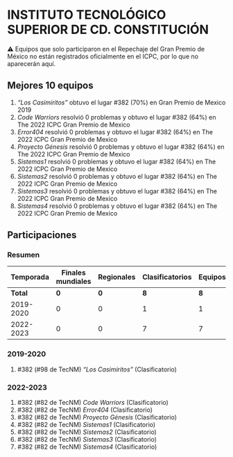 # INSTITUTO TECNOLÓGICO SUPERIOR DE CD. CONSTITUCIÓN

:warning: Equipos que solo participaron en el Repechaje del Gran Premio de México no están registrados oficialmente en el ICPC, por lo que no aparecerán aquí.

## Mejores 10 equipos

1. _“Los Casimiritos”_ obtuvo el lugar #382 (70%) en Gran Premio de Mexico 2019
1. _Code Warriors_ resolvió 0 problemas y obtuvo el lugar #382 (64%) en The 2022 ICPC Gran Premio de Mexico
1. _Error404_ resolvió 0 problemas y obtuvo el lugar #382 (64%) en The 2022 ICPC Gran Premio de Mexico
1. _Proyecto Génesis_ resolvió 0 problemas y obtuvo el lugar #382 (64%) en The 2022 ICPC Gran Premio de Mexico
1. _Sistemas1_ resolvió 0 problemas y obtuvo el lugar #382 (64%) en The 2022 ICPC Gran Premio de Mexico
1. _Sistemas2_ resolvió 0 problemas y obtuvo el lugar #382 (64%) en The 2022 ICPC Gran Premio de Mexico
1. _Sistemas3_ resolvió 0 problemas y obtuvo el lugar #382 (64%) en The 2022 ICPC Gran Premio de Mexico
1. _Sistemas4_ resolvió 0 problemas y obtuvo el lugar #382 (64%) en The 2022 ICPC Gran Premio de Mexico

## Participaciones

### Resumen

| Temporada | Finales mundiales | Regionales | Clasificatorios | Equipos |
| --- | --- | --- | --- | --- |
| **Total** | **0** | **0** | **8** | **8** |
| 2019-2020 | 0 | 0 | 1 | 1 |
| 2022-2023 | 0 | 0 | 7 | 7 |

### 2019-2020

1. #382 (#98 de TecNM) _“Los Casimiritos”_ (Clasificatorio)

### 2022-2023

1. #382 (#82 de TecNM) _Code Warriors_ (Clasificatorio)
1. #382 (#82 de TecNM) _Error404_ (Clasificatorio)
1. #382 (#82 de TecNM) _Proyecto Génesis_ (Clasificatorio)
1. #382 (#82 de TecNM) _Sistemas1_ (Clasificatorio)
1. #382 (#82 de TecNM) _Sistemas2_ (Clasificatorio)
1. #382 (#82 de TecNM) _Sistemas3_ (Clasificatorio)
1. #382 (#82 de TecNM) _Sistemas4_ (Clasificatorio)



